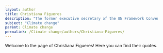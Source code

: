 ```yaml
---
layout: author
title: Christiana Figueres
description: "The former executive secretary of the UN Framework Convention on Climate Change, Figueres played a crucial role in the Paris Agreement and continues to advocate for strong climate policies."
subject: "Climate change"
parent: Climate change
permalink: /Climate change/authors/Christiana-Figueres/
---
```


Welcome to the page of Christiana Figueres! Here you can find their quotes.
